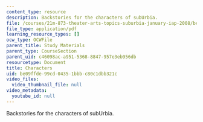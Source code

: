 ```yaml
---
content_type: resource
description: Backstories for the characters of subUrbia.
file: /courses/21m-873-theater-arts-topics-suburbia-january-iap-2008/be09ffde99cd04351bbbc80c1dbb321c_characters.pdf
file_type: application/pdf
learning_resource_types: []
ocw_type: OCWFile
parent_title: Study Materials
parent_type: CourseSection
parent_uid: c46098ac-a951-5368-8847-957e3eb956db
resourcetype: Document
title: Characters
uid: be09ffde-99cd-0435-1bbb-c80c1dbb321c
video_files:
  video_thumbnail_file: null
video_metadata:
  youtube_id: null
---
```

Backstories for the characters of subUrbia.

